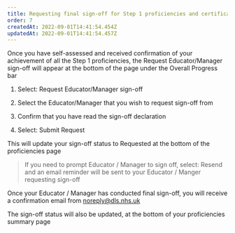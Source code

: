 ```yaml
---
title: Requesting final sign-off for Step 1 proficiencies and certificate generation
order: 7
createdAt: 2022-09-01T14:41:54.454Z
updatedAt: 2022-09-01T14:41:54.457Z
---
```

Once you have self-assessed and received confirmation of your achievement of all the Step 1 proficiencies, the Request Educator/Manager sign-off will appear at the bottom of the page under the Overall Progress bar​

1. Select: Request Educator/Manager sign-off​

2. Select the Educator/Manager that you wish to request sign-off from​

3. Confirm that you have read the sign-off declaration​

4. Select: Submit Request​

This will update your sign-off status to Requested at the bottom of the proficiencies page​

> If you need to prompt Educator / Manager to sign off, select: Resend and an email reminder will be sent to your Educator / Manger requesting sign-off​

Once your Educator / Manager has conducted final sign-off, you will receive a confirmation email from noreply@dls.nhs.uk​

The sign-off status will also be updated, at the bottom of your proficiencies summary page​